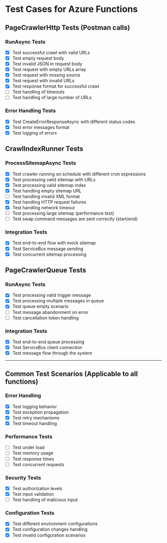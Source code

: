 # Test Cases for Azure Functions

## PageCrawlerHttp Tests (Postman calls)

### RunAsync Tests

- [x] Test successful crawl with valid URLs
- [x] Test empty request body
- [x] Test invalid JSON in request body
- [x] Test request with empty URLs array
- [x] Test request with missing source
- [x] Test request with invalid URLs
- [x] Test response format for successful crawl
- [ ] Test handling of timeouts
- [ ] Test handling of large number of URLs

### Error Handling Tests

- [x] Test CreateErrorResponseAsync with different status codes
- [x] Test error messages format
- [x] Test logging of errors

## CrawlIndexRunner Tests

### ProcessSitemapAsync Tests

- [x] Test crawler running on schedule with different cron expressions
- [x] Test processing valid sitemap with URLs
- [x] Test processing valid sitemap index
- [x] Test handling empty sitemap URL
- [ ] Test handling invalid XML format
- [x] Test handling HTTP request failures
- [x] Test handling network timeout
- [ ] Test processing large sitemap (performance test)
- [ ] Test swap command messages are sent correctly (start/end)

### Integration Tests

- [x] Test end-to-end flow with mock sitemap
- [x] Test ServiceBus message sending
- [x] Test concurrent sitemap processing

## PageCrawlerQueue Tests

### RunAsync Tests

- [x] Test processing valid trigger message
- [x] Test processing multiple messages in queue
- [x] Test queue empty scenario
- [ ] Test message abandonment on error
- [ ] Test cancellation token handling

### Integration Tests

- [x] Test end-to-end queue processing
- [x] Test ServiceBus client connection
- [x] Test message flow through the system

---

## Common Test Scenarios (Applicable to all functions)

### Error Handling

- [x] Test logging behavior
- [x] Test exception propagation
- [x] Test retry mechanisms
- [x] Test timeout handling

### Performance Tests

- [ ] Test under load
- [ ] Test memory usage
- [ ] Test response times
- [ ] Test concurrent requests

### Security Tests

- [x] Test authorization levels
- [x] Test input validation
- [ ] Test handling of malicious input

### Configuration Tests

- [x] Test different environment configurations
- [x] Test configuration changes handling
- [x] Test invalid configuration scenarios
